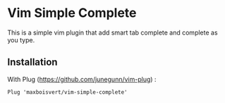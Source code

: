 # Vim Simple Complete

This is a simple vim plugin that add smart tab complete and complete as you type.

## Installation

With Plug (https://github.com/junegunn/vim-plug) :

`Plug 'maxboisvert/vim-simple-complete'`

